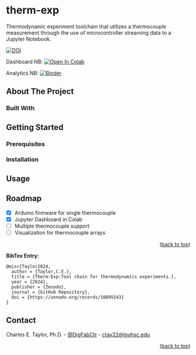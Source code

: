 # therm-exp
Thermodynamic experiment toolchain that utilizes a thermocouple measurement through the use of microcontroller streaming data to a Jupyter Notebook. 

[![DOI](https://zenodo.org/badge/779087053.svg)](https://zenodo.org/doi/10.5281/zenodo.10895542)

<!--- Dashboard Notebook: [![Binder](https://mybinder.org/badge_logo.svg)](https://mybinder.org/v2/gh/ctay22/therm-exp/labpath?Dashboard_R1.ipynb)  --->

Dashboard NB: [![Open In Colab](https://colab.research.google.com/assets/colab-badge.svg)](https://githubtocolab.com/ctay22/therm-exp/blob/main/Dashboard_R1.ipynb)

Analytics NB: [![Binder](https://mybinder.org/badge_logo.svg)](https://mybinder.org/v2/gh/ctay22/therm-exp/main?labpath=Analytics_R1.ipynb)

<!-- ABOUT THE PROJECT -->
## About The Project

### Built With


<!-- GETTING STARTED -->
## Getting Started

### Prerequisites

### Installation

<!-- USAGE EXAMPLES -->
## Usage

<!-- ROADMAP -->
## Roadmap

- [x] Arduino firmware for single thermocouple
- [x] Jupyter Dashboard in Colab
- [ ] Multiple thermocouple support
- [ ] Visualization for thermocouple arrays

<p align="right">(<a href="#readme-top">back to top</a>)</p>

**BibTex Entry:** 
```
@misc{Taylor2024, 
  author = {Taylor,C.E.},
  title = {Therm-Exp:Tool chain for thermodynamics experiments.},
  year = {2024},
  publisher = {Zenodo},
  journal = {GitHub Repository},
  doi = {https://zenodo.org/records/10895543}
}
```


<!-- CONTACT -->
## Contact

Charles E. Taylor, Ph.D. - [@DigFabCtr](https://twitter.com/DigFabCtr) - ctay22@lsuhsc.edu

<p align="right">(<a href="#readme-top">back to top</a>)</p>
